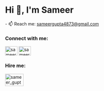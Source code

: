 <h1>Hi 👋, I'm Sameer</h1>
- 📫 Reach me: <a href="mailto:sameergupta4873@gmail.com" target="_blank">sameergupta4873@gmail.com</a>

<h3 align="left">Connect with me:</h3>
<p align="left">
<a href="https://twitter.com/sameer_gupta_21" target="_blank"><img align="center" src="https://raw.githubusercontent.com/rahuldkjain/github-profile-readme-generator/master/src/images/icons/Social/twitter.svg" alt="sameer_gupta_21" height="30" width="40" /></a>
<a href="https://www.linkedin.com/in/sameergupta771" target="_blank"><img align="center" src="https://raw.githubusercontent.com/rahuldkjain/github-profile-readme-generator/master/src/images/icons/Social/linked-in-alt.svg" alt="sameergupta771" height="30" width="40" /></a>
</p>

<h3 align="left">Hire me:</h3>
<p align="left">
<a href="https://www.upwork.com/freelancers/sameerg7?mp_source=share" target="_blank"><img align="center" src="https://pangrampangram.com/cdn/shop/articles/442269ac56eddaecd3fa3dd752c38870_1920x.jpg?v=1631828825" alt="sameer_gupta_21" height="40" width="60" /></a>
</p>

<!--<p><img align="left" src="https://github-readme-stats.vercel.app/api/top-langs?username=shivang-16&show_icons=true&locale=en&layout=compact" alt="shivang-16" /></p>

<p>&nbsp;<img align="center" src="https://github-readme-stats.vercel.app/api?username=shivang-16&show_icons=true&locale=en" alt="shivang-16" /></p>

<!--<p><img align="center" src="https://github-readme-streak-stats.herokuapp.com/?user=shivang-16&" alt="shivang-16" /></p>-->
